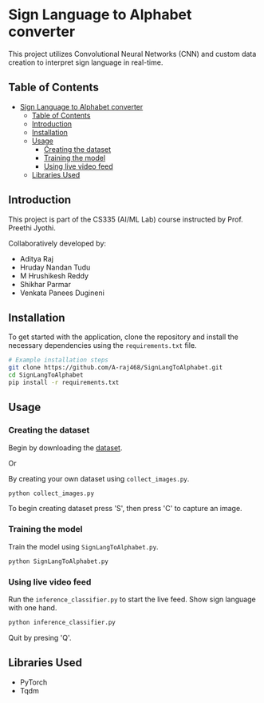 # Sign Language to Alphabet converter

This project utilizes Convolutional Neural Networks (CNN) and custom data creation to interpret sign language in real-time.

## Table of Contents

- [Sign Language to Alphabet converter](#sign-language-to-alphabet-converter)
  - [Table of Contents](#table-of-contents)
  - [Introduction](#introduction)
  - [Installation](#installation)
  - [Usage](#usage)
    - [Creating the dataset](#creating-the-dataset)
    - [Training the model](#training-the-model)
    - [Using live video feed](#using-live-video-feed)
  - [Libraries Used](#libraries-used)

## Introduction

This project is part of the CS335 (AI/ML Lab) course instructed by Prof. Preethi Jyothi.

Collaboratively developed by:

- Aditya Raj
- Hruday Nandan Tudu
- M Hrushikesh Reddy
- Shikhar Parmar
- Venkata Panees Dugineni

## Installation

To get started with the application, clone the repository and install the necessary dependencies using the `requirements.txt` file.

```bash
# Example installation steps
git clone https://github.com/A-raj468/SignLangToAlphabet.git
cd SignLangToAlphabet
pip install -r requirements.txt
```

## Usage

### Creating the dataset

Begin by downloading the [dataset](https://iitbacin-my.sharepoint.com/:f:/g/personal/210050005_iitb_ac_in/Evck4s6jkDpAuCZZm_heMEkBUh4TP8v8o_jw1ne6FMt0bQ?e=8vN32T).

Or

By creating your own dataset using `collect_images.py`.

```bash
python collect_images.py
```

To begin creating dataset press 'S', then press 'C' to capture an image.

### Training the model

Train the model using `SignLangToAlphabet.py`.

```bash
python SignLangToAlphabet.py
```

### Using live video feed

Run the `inference_classifier.py` to start the live feed. Show sign language with one hand.

```bash
python inference_classifier.py
```

Quit by presing 'Q'.

## Libraries Used

- PyTorch
- Tqdm
